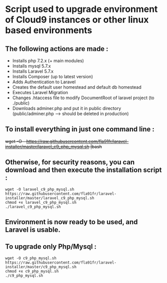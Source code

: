 # Script used to upgrade environment of Cloud9 instances or other linux based environments
## The following actions are made :
- Installs php 7.2.x (+ main modules)
- Installs mysql 5.7.x
- Installs Laravel 5.7.x
- Installs Composer (up to latest version)
- Adds Authentication to Laravel
- Creates the default user homestead and default db homestead
- Executes Laravel Migration
- Changes .htaccess file to modify DocumentRoot of laravel project (to ./public)
- Downloads adminer.php and put it in public directory (public/adminer.php --> should be deleted in production)

## To install everything in just one command line : 
~~wget -O - https://raw.githubusercontent.com/fla91fr/laravel-installer/master/laravel_c9_php_mysql.sh |bash~~

## Otherwise, for security reasons, you can download and then execute the installation script :
```
wget -O laravel_c9_php_mysql.sh https://raw.githubusercontent.com/fla91fr/laravel-installer/master/laravel_c9_php_mysql.sh
chmod +x laravel_c9_php_mysql.sh
./laravel_c9_php_mysql.sh 
```

## Environment is now ready to be used, and Laravel is usable.

## To upgrade only Php/Mysql : 
```
wget -O c9_php_mysql.sh  https://raw.githubusercontent.com/fla91fr/laravel-installer/master/c9_php_mysql.sh 
chmod +x c9_php_mysql.sh 
./c9_php_mysql.sh 
```
